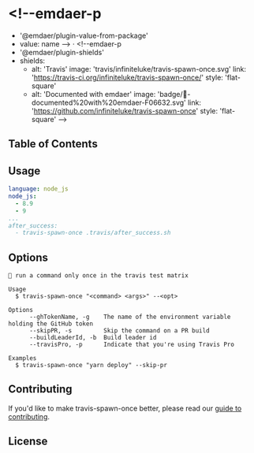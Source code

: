 # <!--emdaer-p
  - '@emdaer/plugin-value-from-package'
  - value: name
--> · <!--emdaer-p
  - '@emdaer/plugin-shields'
  - shields:
      - alt: 'Travis'
        image: 'travis/infiniteluke/travis-spawn-once.svg'
        link: 'https://travis-ci.org/infiniteluke/travis-spawn-once/'
        style: 'flat-square'
      - alt: 'Documented with emdaer'
        image: 'badge/📓-documented%20with%20emdaer-F06632.svg'
        link: 'https://github.com/infiniteluke/travis-spawn-once'
        style: 'flat-square'
-->
<!--emdaer-p
  - '@emdaer/plugin-value-from-package'
  - value: description
-->

## Table of Contents

<!-- toc -->

## Usage

```yml
language: node_js
node_js:
  - 8.9
  - 9
...
after_success:
  - travis-spawn-once .travis/after_success.sh
```

## Options
```
🔂 run a command only once in the travis test matrix

Usage
  $ travis-spawn-once "<command> <args>" --<opt>

Options
      --ghTokenName, -g    The name of the environment variable holding the GitHub token
      --skipPR, -s         Skip the command on a PR build
      --buildLeaderId, -b  Build leader id
      --travisPro, -p      Indicate that you're using Travis Pro 

Examples
  $ travis-spawn-once "yarn deploy" --skip-pr
```

## Contributing

If you'd like to make travis-spawn-once better, please read our [guide to contributing](./CONTRIBUTING.md).

<!--emdaer-p
  - '@emdaer/plugin-contributors-details-github'
-->

## License

<!--emdaer-p
  - '@emdaer/plugin-license-reference'
-->

<!--emdaer-t
  - '@emdaer/transform-prettier'
  - options:
      printWidth: 500
      singleQuote: true
      trailingComma: es5
-->
<!--emdaer-t
  - '@emdaer/transform-smartypants'
  - options: q
-->
<!--emdaer-t
  - '@emdaer/transform-table-of-contents'
-->
